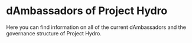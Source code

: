 # dAmbassadors of Project Hydro

Here you can find information on all of the current dAmbassadors and the governance structure of Project Hydro.
